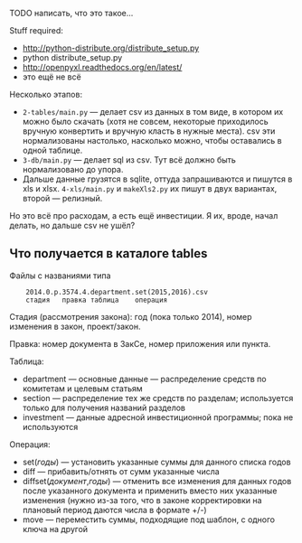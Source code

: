 TODO написать, что это такое...

Stuff required:

* http://python-distribute.org/distribute_setup.py
* python distribute_setup.py
* http://openpyxl.readthedocs.org/en/latest/
* это ещё не всё

Несколько этапов:

* `2-tables/main.py` — делает csv из данных в том виде, в котором их можно было скачать
  (хотя не совсем, некоторые приходилось вручную конвертить и вручную класть в нужные места).
  csv эти нормализованы настолько, насколько можно, чтобы оставались в одной таблице.
* `3-db/main.py` — делает sql из csv. Тут всё должно быть нормализовано до упора.
* Дальше данные грузятся в sqlite, оттуда запрашиваются и пишутся в xls и xlsx. `4-xls/main.py` и `makeXls2.py` их пишут в двух вариантах, второй — релизный.

Но это всё про расходам, а есть ещё инвестиции. Я их, вроде, начал делать, но дальше csv не ушёл?

Что получается в каталоге tables
--------------------------------

Файлы с названиями типа

		2014.0.p.3574.4.department.set(2015,2016).csv
		стадия   правка таблица    операция

Стадия (рассмотрения закона): год (пока только 2014), номер изменения в закон, проект/закон.

Правка: номер документа в ЗакСе, номер приложения или пункта.

Таблица:

* department — основные данные — распределение средств по комитетам и целевым статьям
* section — распределение тех же средств по разделам; используется только для получения названий разделов
* investment — данные адресной инвестиционной программы; пока не используются

Операция:

* set(*годы*) — установить указанные суммы для данного списка годов
* diff — прибавить/отнять от сумм указанные числа
* diffset(*документ*,*годы*) — отменить все изменения для данных годов после указанного документа и применить вместо них указанные изменения (нужно из-за того, что в законе корректировки на плановый период даются числа в формате +/-)
* move — переместить суммы, подходящие под шаблон, с одного ключа на другой
